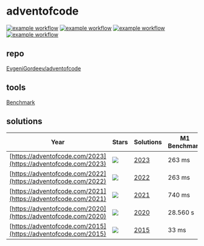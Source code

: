 # adventofcode

[![example workflow](https://github.com/EvgeniGordeev/adventofcode/actions/workflows/ci2022.yaml/badge.svg)](https://github.com/EvgeniGordeev/adventofcode/actions)
[![example workflow](https://github.com/EvgeniGordeev/adventofcode/actions/workflows/ci2021.yaml/badge.svg)](https://github.com/EvgeniGordeev/adventofcode/actions)
[![example workflow](https://github.com/EvgeniGordeev/adventofcode/actions/workflows/ci2020.yaml/badge.svg)](https://github.com/EvgeniGordeev/adventofcode/actions)
[![example workflow](https://github.com/EvgeniGordeev/adventofcode/actions/workflows/ci2015.yaml/badge.svg)](https://github.com/EvgeniGordeev/adventofcode/actions)

## repo
[EvgeniGordeev/adventofcode](https://github.com/EvgeniGordeev/adventofcode)

## tools
[Benchmark](https://github.com/sharkdp/hyperfine)

## solutions

| Year                                                           | Stars                                                 | Solutions       | M1 Benchmark | CI Benchmark                                                                                                                                                                                                                                   |
|----------------------------------------------------------------|-------------------------------------------------------|-----------------|-------------|------------------------------------------------------------------------------------------------------------------------------------------------------------------------------------------------------------------------------------------------|
| [https://adventofcode.com/2023](https://adventofcode.com/2023) | ![](https://img.shields.io/badge/stars%20⭐-16-yellow) | [2023](2023.md) | 263 ms      | [![badge](https://img.shields.io/endpoint?url=https://gist.githubusercontent.com/EvgeniGordeev/13c6cac3c39702cdcb9cc169b66c3210/raw/runtime-badge-2023-all.json)](https://github.com/EvgeniGordeev/adventofcode/actions/workflows/ci2023.yaml) |
| [https://adventofcode.com/2022](https://adventofcode.com/2022) | ![](https://img.shields.io/badge/stars%20⭐-16-yellow) | [2022](2022.md) | 263 ms      | [![badge](https://img.shields.io/endpoint?url=https://gist.githubusercontent.com/EvgeniGordeev/13c6cac3c39702cdcb9cc169b66c3210/raw/runtime-badge-2022-all.json)](https://github.com/EvgeniGordeev/adventofcode/actions/workflows/ci2022.yaml) |
| [https://adventofcode.com/2021](https://adventofcode.com/2021) | ![](https://img.shields.io/badge/stars%20⭐-30-yellow) | [2021](2021.md) | 740 ms      | [![badge](https://img.shields.io/endpoint?url=https://gist.githubusercontent.com/EvgeniGordeev/13c6cac3c39702cdcb9cc169b66c3210/raw/runtime-badge-2021-all.json)](https://github.com/EvgeniGordeev/adventofcode/actions/workflows/ci2021.yaml) |
| [https://adventofcode.com/2020](https://adventofcode.com/2020) | ![](https://img.shields.io/badge/stars%20⭐-45-yellow) | [2020](2020.md) | 28.560 s    | [![badge](https://img.shields.io/endpoint?url=https://gist.githubusercontent.com/EvgeniGordeev/13c6cac3c39702cdcb9cc169b66c3210/raw/runtime-badge-2020-all.json)](https://github.com/EvgeniGordeev/adventofcode/actions/workflows/ci2020.yaml) |
| [https://adventofcode.com/2015](https://adventofcode.com/2015) | ![](https://img.shields.io/badge/stars%20⭐-6-yellow)  | [2015](2015.md) | 33 ms       | [![badge](https://img.shields.io/endpoint?url=https://gist.githubusercontent.com/EvgeniGordeev/13c6cac3c39702cdcb9cc169b66c3210/raw/runtime-badge-2015-all.json)](https://github.com/EvgeniGordeev/adventofcode/actions/workflows/ci2015.yaml) |



